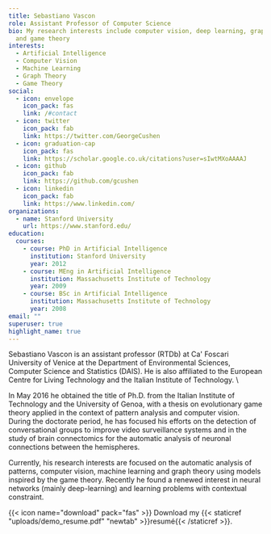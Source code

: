 ```yaml
---
title: Sebastiano Vascon
role: Assistant Professor of Computer Science
bio: My research interests include computer vision, deep learning, graph theory
  and game theory
interests:
  - Artificial Intelligence
  - Computer Vision
  - Machine Learning
  - Graph Theory
  - Game Theory
social:
  - icon: envelope
    icon_pack: fas
    link: /#contact
  - icon: twitter
    icon_pack: fab
    link: https://twitter.com/GeorgeCushen
  - icon: graduation-cap
    icon_pack: fas
    link: https://scholar.google.co.uk/citations?user=sIwtMXoAAAAJ
  - icon: github
    icon_pack: fab
    link: https://github.com/gcushen
  - icon: linkedin
    icon_pack: fab
    link: https://www.linkedin.com/
organizations:
  - name: Stanford University
    url: https://www.stanford.edu/
education:
  courses:
    - course: PhD in Artificial Intelligence
      institution: Stanford University
      year: 2012
    - course: MEng in Artificial Intelligence
      institution: Massachusetts Institute of Technology
      year: 2009
    - course: BSc in Artificial Intelligence
      institution: Massachusetts Institute of Technology
      year: 2008
email: ""
superuser: true
highlight_name: true
---
```

Sebastiano Vascon is an assistant professor (RTDb) at Ca' Foscari University of Venice at the Department of Environmental Sciences, Computer Science and Statistics (DAIS). He is also affiliated to the European Centre for Living Technology and the Italian Institute of Technology. \

In May 2016 he obtained the title of Ph.D. from the Italian Institute of Technology and the University of Genoa, with a thesis on evolutionary game theory applied in the context of pattern analysis and computer vision. During the doctorate period, he has focused his efforts on the detection of conversational groups to improve video surveillance systems and in the study of brain connectomics for the automatic analysis of neuronal connections between the hemispheres. 

Currently, his research interests are focused on the automatic analysis of patterns, computer vision, machine learning and graph theory using models inspired by the game theory. Recently he found a renewed interest in neural networks (mainly deep-learning) and learning problems with contextual constraint.

{{< icon name="download" pack="fas" >}} Download my {{< staticref "uploads/demo_resume.pdf" "newtab" >}}resumé{{< /staticref >}}.